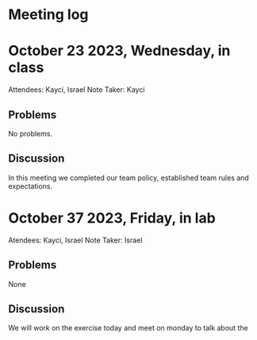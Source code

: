 # Meeting log

# October 23 2023, Wednesday, in class
Attendees: Kayci, Israel
Note Taker: Kayci

## Problems
No problems.

## Discussion
In this meeting we completed our team policy, established team rules and expectations.


# October 37 2023, Friday, in lab
Atendees: Kayci, Israel
Note Taker: Israel

## Problems
None

## Discussion
We will work on the exercise today and meet on monday to talk about the